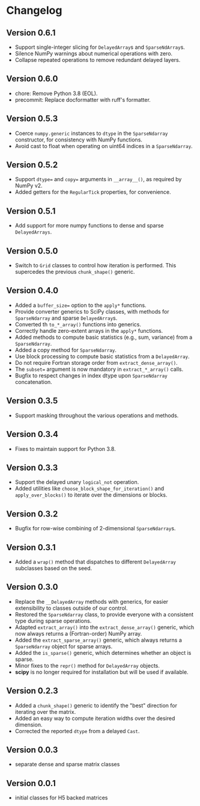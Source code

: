 # Changelog

## Version 0.6.1

- Support single-integer slicing for `DelayedArray`s and `SparseNdArray`s.
- Silence NumPy warnings about numerical operations with zero.
- Collapse repeated operations to remove redundant delayed layers.

## Version 0.6.0

- chore: Remove Python 3.8 (EOL).
- precommit: Replace docformatter with ruff's formatter.

## Version 0.5.3

- Coerce `numpy.generic` instances to `dtype` in the `SparseNdarray` constructor, for consistency with NumPy functions.
- Avoid cast to float when operating on uint64 indices in a `SparseNdarray`.

## Version 0.5.2

- Support `dtype=` and `copy=` arguments in `__array__()`, as required by NumPy v2.
- Added getters for the `RegularTick` properties, for convenience.

## Version 0.5.1

- Add support for more numpy functions to dense and sparse `DelayedArrays`.

## Version 0.5.0

- Switch to `Grid` classes to control how iteration is performed. This supercedes the previous `chunk_shape()` generic.

## Version 0.4.0

- Added a `buffer_size=` option to the `apply*` functions.
- Provide converter generics to SciPy classes, with methods for `SparseNdarray` and sparse `DelayedArray`s.
- Converted th `to_*_array()` functions into generics.
- Correctly handle zero-extent arrays in the `apply*` functions.
- Added methods to compute basic statistics (e.g., sum, variance) from a `SparseNdarray`.
- Added a copy method for `SparseNdarray`.
- Use block processing to compute basic statistics from a `DelayedArray`.
- Do not require Fortran storage order from `extract_dense_array()`.
- The `subset=` argument is now mandatory in `extract_*_array()` calls.
- Bugfix to respect changes in index dtype upon `SparseNdarray` concatenation.

## Version 0.3.5

- Support masking throughout the various operations and methods. 

## Version 0.3.4

- Fixes to maintain support for Python 3.8.

## Version 0.3.3

- Support the delayed unary `logical_not` operation.
- Added utilities like `choose_block_shape_for_iteration()` and `apply_over_blocks()` to iterate over the dimensions or blocks.

## Version 0.3.2

- Bugfix for row-wise combining of 2-dimensional `SparseNdarray`s.

## Version 0.3.1

- Added a `wrap()` method that dispatches to different `DelayedArray` subclasses based on the seed.

## Version 0.3.0

- Replace the `__DelayedArray` methods with generics, for easier extensibility to classes outside of our control.
- Restored the `SparseNdarray` class, to provide everyone with a consistent type during sparse operations.
- Adapted `extract_array()` into the `extract_dense_array()` generic, which now always returns a (Fortran-order) NumPy array.
- Added the `extract_sparse_array()` generic, which always returns a `SparseNdarray` object for sparse arrays.
- Added the `is_sparse()` generic, which determines whether an object is sparse.
- Minor fixes to the `repr()` method for `DelayedArray` objects.
- **scipy** is no longer required for installation but will be used if available.

## Version 0.2.3

- Added a `chunk_shape()` generic to identify the "best" direction for iterating over the matrix.
- Added an easy way to compute iteration widths over the desired dimension.
- Corrected the reported `dtype` from a delayed `Cast`.

## Version 0.0.3

- separate dense and sparse matrix classes

## Version 0.0.1

- initial classes for H5 backed matrices
